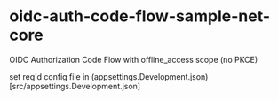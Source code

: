 # oidc-auth-code-flow-sample-net-core
OIDC Authorization Code Flow with offline_access scope (no PKCE)

set req'd config file in (appsettings.Development.json)[src/appsettings.Development.json]
